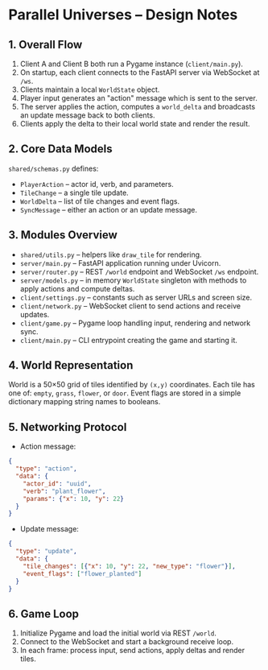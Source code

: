 # Parallel Universes – Design Notes

## 1. Overall Flow
1. Client A and Client B both run a Pygame instance (`client/main.py`).
2. On startup, each client connects to the FastAPI server via WebSocket at `/ws`.
3. Clients maintain a local `WorldState` object.
4. Player input generates an "action" message which is sent to the server.
5. The server applies the action, computes a `world_delta` and broadcasts an
   update message back to both clients.
6. Clients apply the delta to their local world state and render the result.

## 2. Core Data Models
`shared/schemas.py` defines:
- `PlayerAction` – actor id, verb, and parameters.
- `TileChange` – a single tile update.
- `WorldDelta` – list of tile changes and event flags.
- `SyncMessage` – either an action or an update message.

## 3. Modules Overview
- `shared/utils.py` – helpers like `draw_tile` for rendering.
- `server/main.py` – FastAPI application running under Uvicorn.
- `server/router.py` – REST `/world` endpoint and WebSocket `/ws` endpoint.
- `server/models.py` – in memory `WorldState` singleton with methods to apply
  actions and compute deltas.
- `client/settings.py` – constants such as server URLs and screen size.
- `client/network.py` – WebSocket client to send actions and receive updates.
- `client/game.py` – Pygame loop handling input, rendering and network sync.
- `client/main.py` – CLI entrypoint creating the game and starting it.

## 4. World Representation
World is a 50×50 grid of tiles identified by `(x,y)` coordinates.  Each tile has
one of: `empty`, `grass`, `flower`, or `door`.  Event flags are stored in a
simple dictionary mapping string names to booleans.

## 5. Networking Protocol
- Action message:
```json
{
  "type": "action",
  "data": {
    "actor_id": "uuid",
    "verb": "plant_flower",
    "params": {"x": 10, "y": 22}
  }
}
```
- Update message:
```json
{
  "type": "update",
  "data": {
    "tile_changes": [{"x": 10, "y": 22, "new_type": "flower"}],
    "event_flags": ["flower_planted"]
  }
}
```

## 6. Game Loop
1. Initialize Pygame and load the initial world via REST `/world`.
2. Connect to the WebSocket and start a background receive loop.
3. In each frame: process input, send actions, apply deltas and render tiles.
